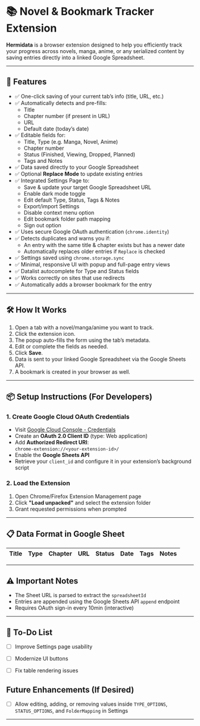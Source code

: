 # 📚 Novel & Bookmark Tracker Extension

**Hermidata** is a browser extension designed to help you efficiently track your progress across novels, manga, anime, or any serialized content by saving entries directly into a linked Google Spreadsheet.

---

## 🚀 Features

- ✅ One-click saving of your current tab’s info (title, URL, etc.)
- ✅ Automatically detects and pre-fills:
  - Title
  - Chapter number (if present in URL)
  - URL
  - Default date (today’s date)
- ✅ Editable fields for:
  - Title, Type (e.g. Manga, Novel, Anime)
  - Chapter number
  - Status (Finished, Viewing, Dropped, Planned)
  - Tags and Notes
- ✅ Data saved directly to your Google Spreadsheet
- ✅ Optional **Replace Mode** to update existing entries
- ✅ Integrated Settings Page to:
  - Save & update your target Google Spreadsheet URL
  - Enable dark mode toggle
  - Edit default Type, Status, Tags & Notes
  - Export/import Settings
  - Disable context menu option
  - Edit bookmark folder path mapping
  - Sign out option
- ✅ Uses secure Google OAuth authentication (`chrome.identity`)
- ✅ Detects duplicates and warns you if:
  - An entry with the same title & chapter exists but has a newer date
  - Automatically replaces older entries if `Replace` is checked
- ✅ Settings saved using `chrome.storage.sync`
- ✅ Minimal, responsive UI with popup and full-page entry views
- ✅ Datalist autocomplete for Type and Status fields
- ✅ Works correctly on sites that use redirects
- ✅ Automatically adds a browser bookmark for the entry

---

## 🛠️ How It Works

1. Open a tab with a novel/manga/anime you want to track.
2. Click the extension icon.
3. The popup auto-fills the form using the tab’s metadata.
4. Edit or complete the fields as needed.
5. Click **Save**.
6. Data is sent to your linked Google Spreadsheet via the Google Sheets API.
7. A bookmark is created in your browser as well.

---

## 📦 Setup Instructions (For Developers)

### 1. Create Google Cloud OAuth Credentials

- Visit [Google Cloud Console - Credentials](https://console.cloud.google.com/apis/credentials)
- Create an **OAuth 2.0 Client ID** (type: Web application)
- Add **Authorized Redirect URI**:  
  `chrome-extension://<your-extension-id>/`
- Enable the **Google Sheets API**
- Retrieve your `client_id` and configure it in your extension’s background script

### 2. Load the Extension

1. Open Chrome/Firefox Extension Management page
2. Click **"Load unpacked"** and select the extension folder
3. Grant requested permissions when prompted

---

## 📋 Data Format in Google Sheet

| Title | Type | Chapter | URL | Status | Date | Tags | Notes |
|-------|------|---------|-----|--------|------|------|-------|

---

## ⚠️ Important Notes

- The Sheet URL is parsed to extract the `spreadsheetId`
- Entries are appended using the Google Sheets API `append` endpoint
- Requires OAuth sign-in every 10min (interactive)

---

## 🧪 To-Do List

- [ ] Improve Settings page usability
- [ ] Modernize UI buttons
- [ ] Fix table rendering issues


## Future Enhancements (If Desired)

- [ ] Allow editing, adding, or removing values inside `TYPE_OPTIONS`, `STATUS_OPTIONS`, and `FolderMapping` in Settings

---
